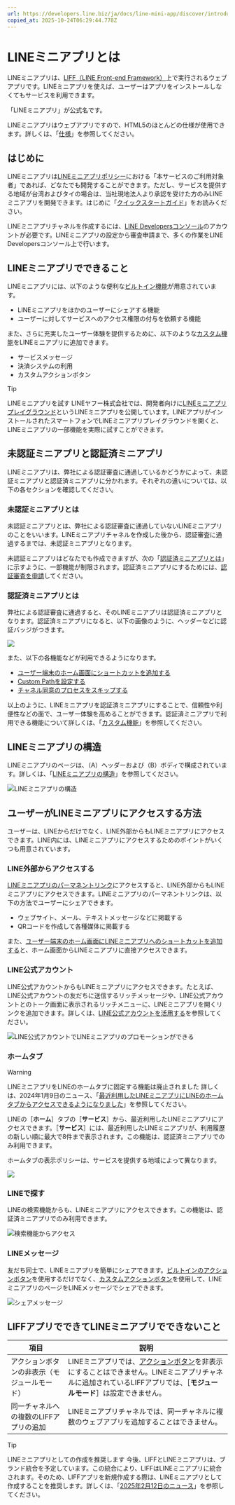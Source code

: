```yaml
---
url: https://developers.line.biz/ja/docs/line-mini-app/discover/introduction/
copied_at: 2025-10-24T06:29:44.778Z
---
```

# LINEミニアプリとは

LINEミニアプリは、[LIFF（LINE Front-end Framework）](https://developers.line.biz/ja/docs/liff/)上で実行されるウェブアプリです。LINEミニアプリを使えば、ユーザーはアプリをインストールしなくてもサービスを利用できます。

「LINEミニアプリ」が公式名です。

LINEミニアプリはウェブアプリですので、HTML5のほとんどの仕様が使用できます。詳しくは、「[仕様](https://developers.line.biz/ja/docs/line-mini-app/discover/specifications/)」を参照してください。

## はじめに

LINEミニアプリは[LINEミニアプリポリシー](https://terms2.line.me/LINE_MINI_App?lang=ja)における「本サービスのご利用対象者」であれば、どなたでも開発することができます。ただし、サービスを提供する地域が台湾およびタイの場合は、当社現地法人より承認を受けた方のみLINEミニアプリを開発できます。はじめに「[クイックスタートガイド](https://developers.line.biz/ja/docs/line-mini-app/quickstart/)」をお読みください。

LINEミニアプリチャネルを作成するには、[LINE Developersコンソール](https://developers.line.biz/console/)のアカウントが必要です。LINEミニアプリの設定から審査申請まで、多くの作業をLINE Developersコンソール上で行います。

## LINEミニアプリでできること

LINEミニアプリには、以下のような便利な[ビルトイン機能](https://developers.line.biz/ja/docs/line-mini-app/discover/builtin-features/)が用意されています。

*   LINEミニアプリをほかのユーザーにシェアする機能
*   ユーザーに対してサービスへのアクセス権限の付与を依頼する機能

また、さらに充実したユーザー体験を提供するために、以下のような[カスタム機能](https://developers.line.biz/ja/docs/line-mini-app/discover/custom-features/)をLINEミニアプリに追加できます。

*   サービスメッセージ
*   決済システムの利用
*   カスタムアクションボタン

> [!TIP]
> LINEミニアプリを試す
> LINEヤフー株式会社では、開発者向けに[LINEミニアプリプレイグラウンド](https://miniapp.line.me/lineminiapp_playground)というLINEミニアプリを公開しています。LINEアプリがインストールされたスマートフォンでLINEミニアプリプレイグラウンドを開くと、LINEミニアプリの一部機能を実際に試すことができます。

## 未認証ミニアプリと認証済ミニアプリ

LINEミニアプリは、弊社による認証審査に通過しているかどうかによって、未認証ミニアプリと認証済ミニアプリに分かれます。それぞれの違いについては、以下の各セクションを確認してください。

### 未認証ミニアプリとは

未認証ミニアプリとは、弊社による認証審査に通過していないLINEミニアプリのことをいいます。LINEミニアプリチャネルを作成した後から、認証審査に通過するまでは、未認証ミニアプリとなります。

未認証ミニアプリはどなたでも作成できますが、次の「[認証済ミニアプリとは](#verified-mini-app)」に示すように、一部機能が制限されます。認証済ミニアプリにするためには、[認証審査を申請](https://developers.line.biz/ja/docs/line-mini-app/submit/submission-guide/)してください。

### 認証済ミニアプリとは

弊社による認証審査に通過すると、そのLINEミニアプリは認証済ミニアプリとなります。認証済ミニアプリになると、以下の画像のように、ヘッダーなどに認証バッジがつきます。

![](https://developers.line.biz/media/news/2024/line-mini-app-header-after.png)

また、以下の各機能などが利用できるようになります。

*   [ユーザー端末のホーム画面にショートカットを追加する](https://developers.line.biz/ja/docs/line-mini-app/develop/add-to-home-screen/)
*   [Custom Pathを設定する](https://developers.line.biz/ja/docs/line-mini-app/develop/custom-path/)
*   [チャネル同意のプロセスをスキップする](https://developers.line.biz/ja/docs/line-mini-app/develop/channel-consent-simplification/)

以上のように、LINEミニアプリを認証済ミニアプリにすることで、信頼性や利便性などの面で、ユーザー体験を高めることができます。認証済ミニアプリで利用できる機能について詳しくは、「[カスタム機能](https://developers.line.biz/ja/docs/line-mini-app/discover/custom-features/)」を参照してください。

## LINEミニアプリの構造

LINEミニアプリのページは、（A）ヘッダーおよび（B）ボディで構成されています。詳しくは、「[LINEミニアプリの構造](https://developers.line.biz/ja/docs/line-mini-app/discover/ui-components/)」を参照してください。

![LINEミニアプリの構造](https://developers.line.biz/media/line-mini-app/mini_concept.png)

## ユーザーがLINEミニアプリにアクセスする方法

ユーザーは、LINEからだけでなく、LINE外部からもLINEミニアプリにアクセスできます。LINE内には、LINEミニアプリにアクセスするためのポイントがいくつも用意されています。

### LINE外部からアクセスする

[LINEミニアプリのパーマネントリンク](https://developers.line.biz/ja/docs/line-mini-app/develop/permanent-links/)にアクセスすると、LINE外部からもLINEミニアプリにアクセスできます。LINEミニアプリのパーマネントリンクは、以下の方法でユーザーにシェアできます。

*   ウェブサイト、メール、テキストメッセージなどに掲載する
*   QRコードを作成して各種媒体に掲載する

また、[ユーザー端末のホーム画面にLINEミニアプリへのショートカットを追加する](https://developers.line.biz/ja/docs/line-mini-app/develop/add-to-home-screen/)と、ホーム画面からLINEミニアプリに直接アクセスできます。

### LINE公式アカウント

LINE公式アカウントからもLINEミニアプリにアクセスできます。たとえば、LINE公式アカウントの友だちに送信するリッチメッセージや、LINE公式アカウントとのトーク画面に表示されるリッチメニューに、LINEミニアプリを開くリンクを追加できます。詳しくは、[LINE公式アカウントを活用する](https://developers.line.biz/ja/docs/line-mini-app/service/line-mini-app-oa/)を参照してください。

![LINE公式アカウントでLINEミニアプリのプロモーションができる](https://developers.line.biz/media/line-mini-app/mini_with_oa.png)

### ホームタブ

> [!WARNING]
> LINEミニアプリをLINEのホームタブに固定する機能は廃止されました
> 詳しくは、2024年1月9日のニュース、「[最近利用したLINEミニアプリにLINEのホームタブからアクセスできるようになりました](https://developers.line.biz/ja/news/2024/01/09/line-mini-app-history/)」を参照してください。

LINEの［**ホーム**］タブの［**サービス**］から、最近利用したLINEミニアプリにアクセスできます。［**サービス**］には、最近利用したLINEミニアプリが、利用履歴の新しい順に最大で8件まで表示されます。この機能は、認証済ミニアプリでのみ利用できます。

ホームタブの表示ポリシーは、サービスを提供する地域によって異なります。

![](https://developers.line.biz/media/line-mini-app/mini-access-home-tab-ja.png)

### LINEで探す

LINEの検索機能からも、LINEミニアプリにアクセスできます。この機能は、認証済ミニアプリでのみ利用できます。

![検索機能からアクセス](https://developers.line.biz/media/line-mini-app/mini_access_search.png)

### LINEメッセージ

友だち同士で、LINEミニアプリを簡単にシェアできます。[ビルトインのアクションボタン](https://developers.line.biz/ja/docs/line-mini-app/discover/builtin-features/#action-button)を使用するだけでなく、[カスタムアクションボタン](https://developers.line.biz/ja/docs/line-mini-app/develop/share-messages/)を使用して、LINEミニアプリのページをLINEメッセージでシェアできます。

![シェアメッセージ](https://developers.line.biz/media/line-mini-app/mini_access_share.png)

## LIFFアプリでできてLINEミニアプリでできないこと

| 項目 | 説明 |
| --- | --- |
| アクションボタンの非表示（モジュールモード） | LINEミニアプリでは、[アクションボタン](https://developers.line.biz/ja/docs/line-mini-app/discover/builtin-features/#action-button)を非表示にすることはできません。LINEミニアプリチャネルに追加されているLIFFアプリでは、［**モジュールモード**］は設定できません。 |
| 同一チャネルへの複数のLIFFアプリの追加 | LINEミニアプリチャネルでは、同一チャネルに複数のウェブアプリを追加することはできません。 |

> [!TIP]
> LINEミニアプリとしての作成を推奨します
> 今後、LIFFとLINEミニアプリは、ブランド統合を予定しています。この統合により、LIFFはLINEミニアプリに統合されます。そのため、LIFFアプリを新規作成する際は、LINEミニアプリとして作成することを推奨します。詳しくは、「[2025年2月12日のニュース](https://developers.line.biz/ja/news/2025/02/12/line-mini-app/)」を参照してください。